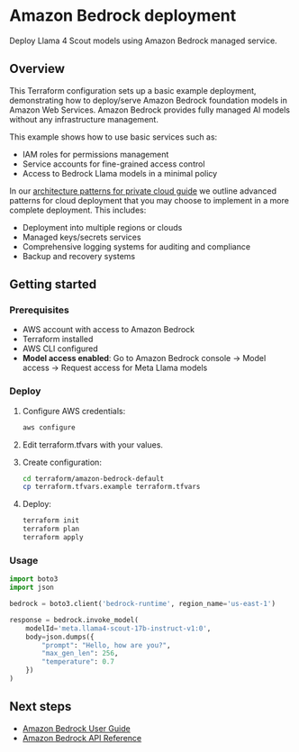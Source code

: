 # Amazon Bedrock deployment

Deploy Llama 4 Scout models using Amazon Bedrock managed service.

## Overview

This Terraform configuration sets up a basic example deployment, demonstrating how to deploy/serve Amazon Bedrock foundation models in Amazon Web Services. Amazon Bedrock provides fully managed AI models without any infrastructure management.

This example shows how to use basic services such as:

- IAM roles for permissions management
- Service accounts for fine-grained access control
- Access to Bedrock Llama models in a minimal policy

In our [architecture patterns for private cloud guide](/docs/open_source/private_cloud.md) we outline advanced patterns for cloud deployment that you may choose to implement in a more complete deployment. This includes:

- Deployment into multiple regions or clouds
- Managed keys/secrets services
- Comprehensive logging systems for auditing and compliance
- Backup and recovery systems

## Getting started

### Prerequisites

* AWS account with access to Amazon Bedrock
* Terraform installed
* AWS CLI configured
* **Model access enabled**: Go to Amazon Bedrock console → Model access → Request access for Meta Llama models

### Deploy

1. Configure AWS credentials:
   ```bash
   aws configure
   ```

2. Edit terraform.tfvars with your values.

3. Create configuration:
   ```bash
   cd terraform/amazon-bedrock-default
   cp terraform.tfvars.example terraform.tfvars
   ```

4. Deploy:
   ```bash
   terraform init
   terraform plan
   terraform apply
   ```

### Usage

```python
import boto3
import json

bedrock = boto3.client('bedrock-runtime', region_name='us-east-1')

response = bedrock.invoke_model(
    modelId='meta.llama4-scout-17b-instruct-v1:0',
    body=json.dumps({
        "prompt": "Hello, how are you?",
        "max_gen_len": 256,
        "temperature": 0.7
    })
)
```

## Next steps

* [Amazon Bedrock User Guide](https://docs.aws.amazon.com/bedrock/)
* [Amazon Bedrock API Reference](https://docs.aws.amazon.com/bedrock/latest/APIReference/)
